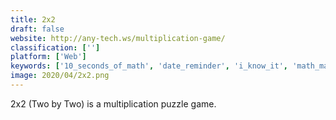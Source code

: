```yaml
---
title: 2x2
draft: false 
website: http://any-tech.ws/multiplication-game/
classification: ['']
platform: ['Web']
keywords: ['10_seconds_of_math', 'date_reminder', 'i_know_it', 'math_master_-_brain_quizzes', 'mathcrunch', 'mathisfun_times_table', 'mathcolic', 'netspot', 'remember_the_milk', 'rotio_compass', 'scheduled_tasks', 'sum_-_simple_maths_puzzle', 'sum_fun', 'todoist', 'visualcron', 'wifiinfoview', 'zigzag_number', 'childsplay']
image: 2020/04/2x2.png
---
```

2x2 (Two by Two) is a multiplication puzzle game.